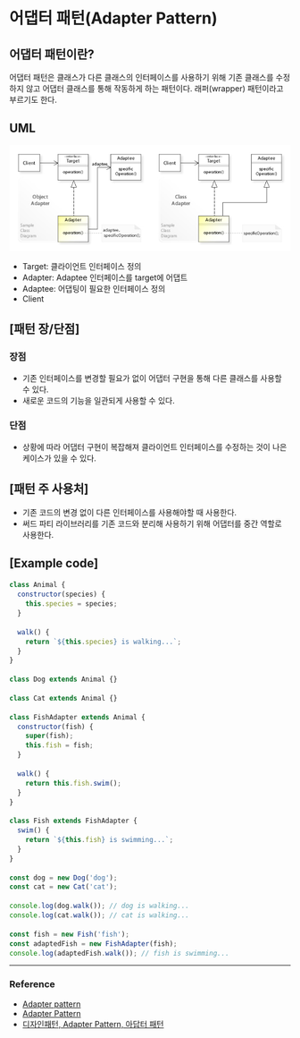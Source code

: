 # 어댑터 패턴(Adapter Pattern)

## 어댑터 패턴이란?

어댑터 패턴은 클래스가 다른 클래스의 인터페이스를 사용하기 위해 기존 클래스를 수정하지 않고 어댑터 클래스를 통해 작동하게 하는 패턴이다. 래퍼(wrapper) 패턴이라고 부르기도 한다.

## UML

![adapter-uml](../../../assets/adapter-uml.jpeg)

- Target: 클라이언트 인터페이스 정의
- Adapter: Adaptee 인터페이스를 target에 어댑트
- Adaptee: 어댑팅이 필요한 인터페이스 정의
- Client

## [패턴 장/단점]

### 장점

- 기존 인터페이스를 변경할 필요가 없이 어댑터 구현을 통해 다른 클래스를 사용할 수 있다.
- 새로운 코드의 기능을 일관되게 사용할 수 있다.

### 단점

- 상황에 따라 어댑터 구현이 복잡해져 클라이언트 인터페이스를 수정하는 것이 나은 케이스가 있을 수 있다.

## [패턴 주 사용처]

- 기존 코드의 변경 없이 다른 인터페이스를 사용해야할 때 사용한다.
- 써드 파티 라이브러리를 기존 코드와 분리해 사용하기 위해 어댑터를 중간 역할로 사용한다.

## [Example code]

```js
class Animal {
  constructor(species) {
    this.species = species;
  }

  walk() {
    return `${this.species} is walking...`;
  }
}

class Dog extends Animal {}

class Cat extends Animal {}

class FishAdapter extends Animal {
  constructor(fish) {
    super(fish);
    this.fish = fish;
  }

  walk() {
    return this.fish.swim();
  }
}

class Fish extends FishAdapter {
  swim() {
    return `${this.fish} is swimming...`;
  }
}

const dog = new Dog('dog');
const cat = new Cat('cat');

console.log(dog.walk()); // dog is walking...
console.log(cat.walk()); // cat is walking...

const fish = new Fish('fish');
const adaptedFish = new FishAdapter(fish);
console.log(adaptedFish.walk()); // fish is swimming...
```

---

### Reference

- [Adapter pattern](https://en.wikipedia.org/wiki/Adapter_pattern)
- [Adapter Pattern](oodesign.com/adapter-pattern.html)
- [디자인패턴, Adapter Pattern, 아답터 패턴](https://www.youtube.com/watch?v=IHU-wDglGM0&ab_channel=%EC%BD%94%EB%93%9C%EC%97%86%EB%8A%94%ED%94%84%EB%A1%9C%EA%B7%B8%EB%9E%98%EB%B0%8D)
